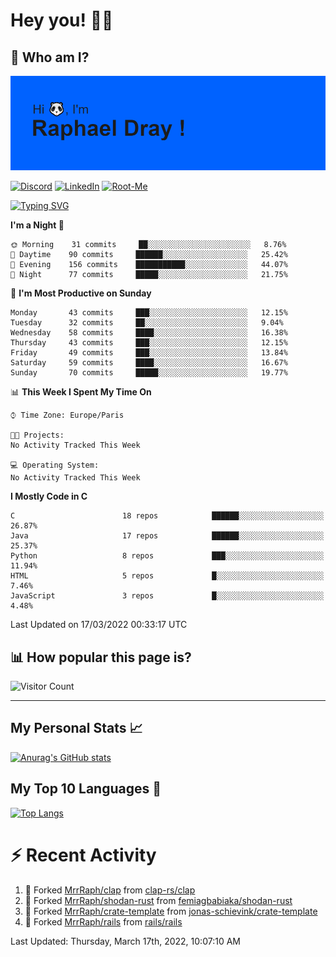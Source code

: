 # **Hey you! 👋🏼**

## **🔎 Who am I?**

<img src="https://github.com/MrrRaph/MrrRaph/blob/master/header.png?raw=true">

[![Discord](https://img.shields.io/badge/Discord-7289DA?style=for-the-badge&logo=discord&logoColor=white
)](https://discordapp.com/users/MrRaph#4214/)
[![LinkedIn](https://img.shields.io/badge/LinkedIn-0077B5?style=for-the-badge&logo=linkedin&logoColor=white)](https://www.linkedin.com/in/raphaeldray/)
[![Root-Me](https://img.shields.io/badge/dynamic/json?color=yellowgreen&label=Root-me%20Score&query=score&style=for-the-badge&url=https://raw.githubusercontent.com/MrrRaph/MrrRaph/master/root-me-stats.json&logoColor=white)](https://www.root-me.org/PandHacker)


[![Typing SVG](https://readme-typing-svg.herokuapp.com?font=glory&size=23&multiline=true&height=65&lines=CyberSecurity+Engineer+%F0%9F%92%BB;Freelance+Fullstack+Developer)](https://git.io/typing-svg)

<!--START_SECTION:waka-->
**I'm a Night 🦉** 

```text
🌞 Morning    31 commits     ██░░░░░░░░░░░░░░░░░░░░░░░   8.76% 
🌆 Daytime    90 commits     ██████░░░░░░░░░░░░░░░░░░░   25.42% 
🌃 Evening    156 commits    ███████████░░░░░░░░░░░░░░   44.07% 
🌙 Night      77 commits     █████░░░░░░░░░░░░░░░░░░░░   21.75%

```
📅 **I'm Most Productive on Sunday** 

```text
Monday       43 commits     ███░░░░░░░░░░░░░░░░░░░░░░   12.15% 
Tuesday      32 commits     ██░░░░░░░░░░░░░░░░░░░░░░░   9.04% 
Wednesday    58 commits     ████░░░░░░░░░░░░░░░░░░░░░   16.38% 
Thursday     43 commits     ███░░░░░░░░░░░░░░░░░░░░░░   12.15% 
Friday       49 commits     ███░░░░░░░░░░░░░░░░░░░░░░   13.84% 
Saturday     59 commits     ████░░░░░░░░░░░░░░░░░░░░░   16.67% 
Sunday       70 commits     █████░░░░░░░░░░░░░░░░░░░░   19.77%

```


📊 **This Week I Spent My Time On** 

```text
⌚︎ Time Zone: Europe/Paris

🐱‍💻 Projects: 
No Activity Tracked This Week

💻 Operating System: 
No Activity Tracked This Week

```

**I Mostly Code in C** 

```text
C                        18 repos            ██████░░░░░░░░░░░░░░░░░░░   26.87% 
Java                     17 repos            ██████░░░░░░░░░░░░░░░░░░░   25.37% 
Python                   8 repos             ███░░░░░░░░░░░░░░░░░░░░░░   11.94% 
HTML                     5 repos             █░░░░░░░░░░░░░░░░░░░░░░░░   7.46% 
JavaScript               3 repos             █░░░░░░░░░░░░░░░░░░░░░░░░   4.48%

```



 Last Updated on 17/03/2022 00:33:17 UTC
<!--END_SECTION:waka-->

## **📊 How popular this page is?**

![Visitor Count](https://profile-counter.glitch.me/MrrRaph/count.svg)

---

## **My Personal Stats 📈**

[![Anurag's GitHub stats](https://github-readme-stats.vercel.app/api?username=mrrraph&count_private=true&show_icons=true&title_color=fff&text_color=fff&bg_color=30,36d1dc,904e95)](https://github.com/anuraghazra/github-readme-stats)

## **My Top 10 Languages 📣**

[![Top Langs](https://github-readme-stats.vercel.app/api/top-langs/?username=mrrraph&langs_count=10&layout=compact&hide=html,css&hide_title=true)](https://github.com/anuraghazra/github-readme-stats)


# **⚡ Recent Activity**

<!--RECENT_ACTIVITY:start-->
1. 🔱 Forked [MrrRaph/clap](https://github.com/MrrRaph/clap) from [clap-rs/clap](https://github.com/clap-rs/clap)
2. 🔱 Forked [MrrRaph/shodan-rust](https://github.com/MrrRaph/shodan-rust) from [femiagbabiaka/shodan-rust](https://github.com/femiagbabiaka/shodan-rust)
3. 🔱 Forked [MrrRaph/crate-template](https://github.com/MrrRaph/crate-template) from [jonas-schievink/crate-template](https://github.com/jonas-schievink/crate-template)
4. 🔱 Forked [MrrRaph/rails](https://github.com/MrrRaph/rails) from [rails/rails](https://github.com/rails/rails)
<!--RECENT_ACTIVITY:end-->
<!--RECENT_ACTIVITY:last_update-->
Last Updated: Thursday, March 17th, 2022, 10:07:10 AM
<!--RECENT_ACTIVITY:last_update_end-->
